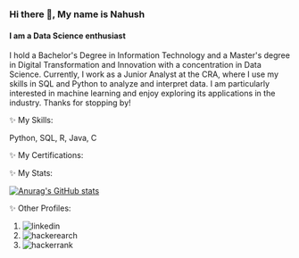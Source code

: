 <!--
**nahushamane/nahushamane** is a ✨ _special_ ✨ repository because its `README.md` (this file) appears on your GitHub profile.

Here are some ideas to get you started:

- 🔭 I’m currently working on ...
- 🌱 I’m currently learning ...
- 👯 I’m looking to collaborate on ...
- 🤔 I’m looking for help with ...
- 💬 Ask me about ...
- 📫 How to reach me: ...
- 😄 Pronouns: ...
- ⚡ Fun fact: ...
-->

### Hi there 👋, My name is Nahush
#### I am a Data Science enthusiast

I hold a Bachelor's Degree in Information Technology and a Master's degree in Digital Transformation and Innovation with a concentration in Data Science. 
Currently, I work as a Junior Analyst at the CRA, where I use my skills in SQL and Python to analyze and interpret data. 
I am particularly interested in machine learning and enjoy exploring its applications in the industry. Thanks for stopping by!

✨ My Skills: 

Python, SQL, R, Java, C

✨ My Certifications:



✨ My Stats:

[![Anurag's GitHub stats](https://github-readme-stats.vercel.app/api?username=nahushamane)](https://github.com/anuraghazra/github-readme-stats)

✨ Other Profiles:

1. ![linkedin](https://www.linkedin.com/in/nahushamane/)
2. ![hackerearch](https://www.hackerearth.com/@nahushamane)
3. ![hackerrank](https://www.hackerrank.com/nahushamane)
